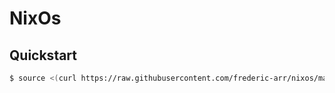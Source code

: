 # NixOs
## Quickstart
```bash
$ source <(curl https://raw.githubusercontent.com/frederic-arr/nixos/main/scripts/setup.sh) /dev/nvme0n1 16G
```
